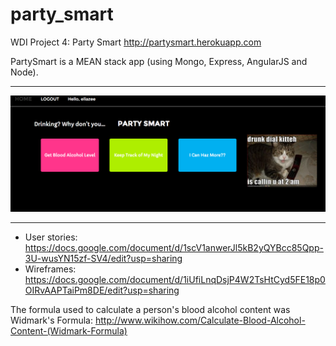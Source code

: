 # party_smart
WDI Project 4: Party Smart
http://partysmart.herokuapp.com

PartySmart is a MEAN stack app (using Mongo, Express, AngularJS and Node). 
***
![partysmart](https://github.com/ellazee/party_smart/raw/master/public/app/css/images/partysmart.png)
***

* User stories: https://docs.google.com/document/d/1scV1anwerJl5kB2yQYBcc85Qpp-3U-wusYN15zf-SV4/edit?usp=sharing
* Wireframes: https://docs.google.com/document/d/1iUfiLnqDsjP4W2TsHtCyd5FE18p0OIRvAAPTaiPm8DE/edit?usp=sharing

The formula used to calculate a person's blood alcohol content was Widmark's Formula: http://www.wikihow.com/Calculate-Blood-Alcohol-Content-(Widmark-Formula)



